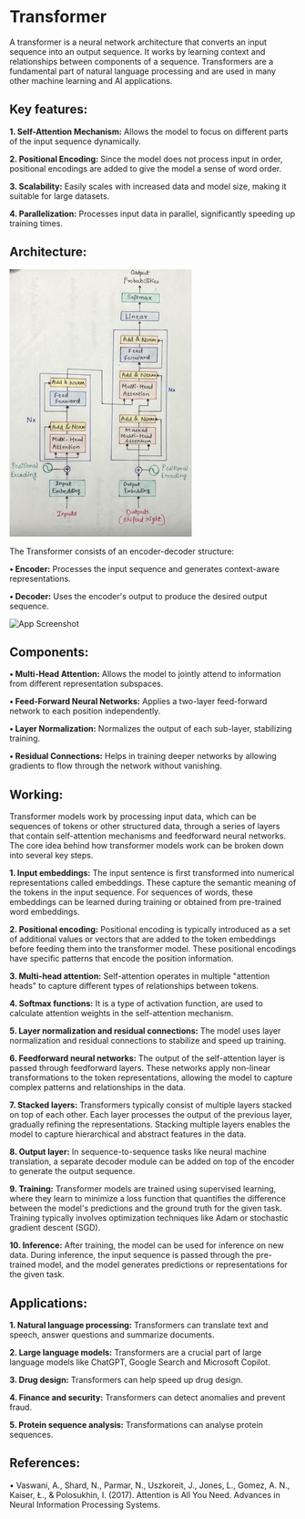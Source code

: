 # Transformer
A transformer is a neural network architecture that converts an input sequence into an output sequence. It works by learning context and relationships between components of a sequence.
Transformers are a fundamental part of natural language processing and are used in many other machine learning and AI applications.
## Key features:
   **1.  Self-Attention Mechanism:** Allows the model to focus on different parts of the input sequence dynamically.

   **2.  Positional Encoding:** Since the model does not process input in order, positional encodings are added to give the model a sense of word order.

   **3.  Scalability:** Easily scales with increased data and model size, making it suitable for large datasets.

   **4.  Parallelization:** Processes input data in parallel, significantly speeding up training times.

## Architecture:



![App Screenshot](https://github.com/Surbhipatil/Transformer/blob/main/IMG_4514h%20(Phone).jpg)

The Transformer consists of an encoder-decoder structure:

**•	Encoder:** Processes the input sequence and generates context-aware representations.

**•	Decoder:** Uses the encoder's output to produce the desired output sequence.

![App Screenshot](https://via.placeholder.com/468x300?text=App+Screenshot+Here)

## Components:
**•	Multi-Head Attention:** Allows the model to jointly attend to information from different representation subspaces.

**•	Feed-Forward Neural Networks:** Applies a two-layer feed-forward network to each position independently.

**•	Layer Normalization:** Normalizes the output of each sub-layer, stabilizing training.

**•	Residual Connections:** Helps in training deeper networks by allowing gradients to flow through the network without vanishing.

## Working:
Transformer models work by processing input data, which can be sequences of tokens or other structured data, through a series of layers that contain self-attention mechanisms and feedforward neural networks. The core idea behind how transformer models work can be broken down into several key steps.

**1.	Input embeddings:** The input sentence is first transformed into numerical representations called embeddings. These capture the semantic meaning of the tokens in the input sequence. For sequences of words, these embeddings can be learned during training or obtained from pre-trained word embeddings.

**2.	Positional encoding:** Positional encoding is typically introduced as a set of additional values or vectors that are added to the token embeddings before feeding them into the transformer model. These positional encodings have specific patterns that encode the position information.

**3.	Multi-head attention:** Self-attention operates in multiple "attention heads" to capture different types of relationships between tokens.

**4.	Softmax functions:** It is a type of activation function, are used to calculate attention weights in the self-attention mechanism.

**5.	Layer normalization and residual connections:** The model uses layer normalization and residual connections to stabilize and speed up training.

**6.	Feedforward neural networks:** The output of the self-attention layer is passed through feedforward layers. These networks apply non-linear transformations to the token representations, allowing the model to capture complex patterns and relationships in the data.

**7.	Stacked layers:** Transformers typically consist of multiple layers stacked on top of each other. Each layer processes the output of the previous layer, gradually refining the representations. Stacking multiple layers enables the model to capture hierarchical and abstract features in the data.

**8.	Output layer:** In sequence-to-sequence tasks like neural machine translation, a separate decoder module can be added on top of the encoder to generate the output sequence.

**9.	Training:** Transformer models are trained using supervised learning, where they learn to minimize a loss function that quantifies the difference between the model's predictions and the ground truth for the given task. Training typically involves optimization techniques like Adam or stochastic gradient descent (SGD).

**10.	Inference:** After training, the model can be used for inference on new data. During inference, the input sequence is passed through the pre-trained model, and the model generates predictions or representations for the given task.

## Applications:
**1.	Natural language processing:** Transformers can translate text and speech, answer questions and summarize documents.

**2.	Large language models:** Transformers are a crucial part of large language models like ChatGPT, Google Search and Microsoft Copilot.

**3.	Drug design:** Transformers can help speed up drug design.

**4.	Finance and security:** Transformers can detect anomalies and prevent fraud.

**5.	Protein sequence analysis:** Transformations can analyse protein sequences.

## References:

•	Vaswani, A., Shard, N., Parmar, N., Uszkoreit, J., Jones, L., Gomez, A. N., Kaiser, Ł., & Polosukhin, I. (2017). Attention is All You Need. Advances in Neural Information Processing Systems.


